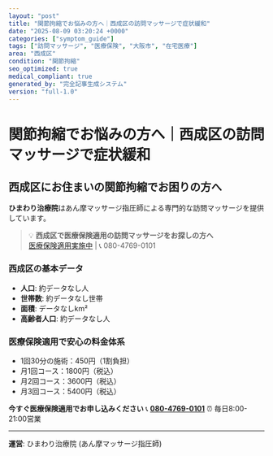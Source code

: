 ```yaml
---
layout: "post"
title: "関節拘縮でお悩みの方へ｜西成区の訪問マッサージで症状緩和"
date: "2025-08-09 03:20:24 +0000"
categories: ["symptom_guide"]
tags: ["訪問マッサージ", "医療保険", "大阪市", "在宅医療"]
area: "西成区"
condition: "関節拘縮"
seo_optimized: true
medical_compliant: true
generated_by: "完全記事生成システム"
version: "full-1.0"
---
```



# 関節拘縮でお悩みの方へ｜西成区の訪問マッサージで症状緩和

## 西成区にお住まいの関節拘縮でお困りの方へ

**ひまわり治療院**はあん摩マッサージ指圧師による専門的な訪問マッサージを提供しています。

> 💡 **西成区で医療保険適用の訪問マッサージをお探しの方へ**  
> [医療保険適用実施中](https://peraichi.com/landing_pages/view/himawari-massage/) | 📞 080-4769-0101

### 西成区の基本データ
- **人口**: 約データなし人
- **世帯数**: 約データなし世帯
- **面積**: データなしkm²
- **高齢者人口**: 約データなし人

### 医療保険適用で安心の料金体系
- 1回30分の施術：450円（1割負担）
- 月1回コース：1800円（税込）
- 月2回コース：3600円（税込）
- 月3回コース：5400円（税込）

**今すぐ医療保険適用でお申し込みください**
📞 **[080-4769-0101](tel:080-4769-0101)**
⏰ 毎日8:00-21:00営業

---
**運営**: ひまわり治療院 (あん摩マッサージ指圧師)

